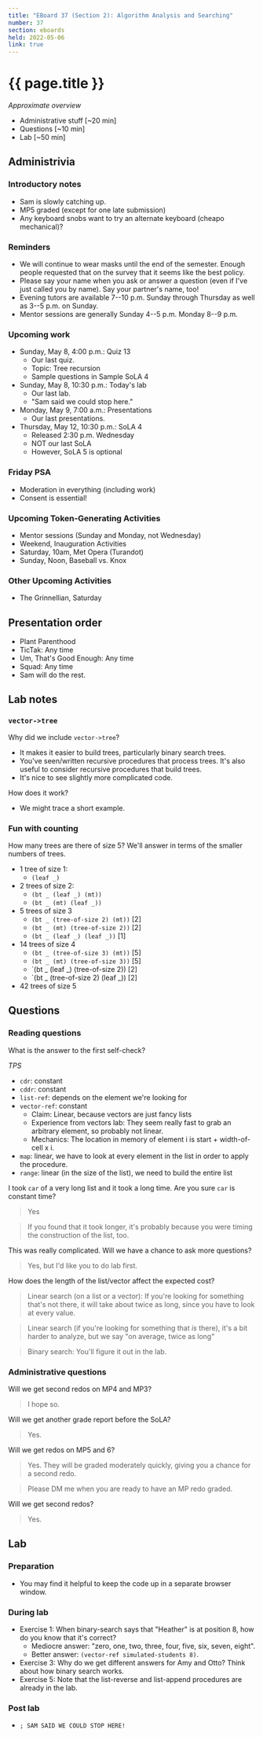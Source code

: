 ```yaml
---
title: "EBoard 37 (Section 2): Algorithm Analysis and Searching"
number: 37
section: eboards
held: 2022-05-06
link: true
---
```

# {{ page.title }}

_Approximate overview_

* Administrative stuff [~20 min]
* Questions [~10 min]
* Lab [~50 min]

Administrivia
-------------

### Introductory notes

* Sam is slowly catching up.
* MP5 graded (except for one late submission)
* Any keyboard snobs want to try an alternate keyboard (cheapo mechanical)?

### Reminders

* We will continue to wear masks until the end of the semester.  Enough
  people requested that on the survey that it seems like the best policy.
* Please say your name when you ask or answer a question (even if I've
  just called you by name).  Say your partner's name, too!
* Evening tutors are available 7--10 p.m. Sunday through Thursday as
  well as 3--5 p.m. on Sunday.
* Mentor sessions are generally Sunday 4--5 p.m.  Monday 8--9 p.m.  

### Upcoming work

* Sunday, May 8, 4:00 p.m.: Quiz 13
    * Our last quiz.
    * Topic: Tree recursion
    * Sample questions in Sample SoLA 4
* Sunday, May 8, 10:30 p.m.: Today's lab
    * Our last lab.
    * "Sam said we could stop here."
* Monday, May 9, 7:00 a.m.: Presentations
    * Our last presentations.
* Thursday, May 12, 10:30 p.m.: SoLA 4
    * Released 2:30 p.m. Wednesday
    * NOT our last SoLA
    * However, SoLA 5 is optional

### Friday PSA

* Moderation in everything (including work)
* Consent is essential!

### Upcoming Token-Generating Activities

* Mentor sessions (Sunday and Monday, not Wednesday)
* Weekend, Inauguration Activities
* Saturday, 10am, Met Opera (Turandot)
* Sunday, Noon, Baseball vs. Knox

### Other Upcoming Activities

* The Grinnellian, Saturday

Presentation order
------------------

* Plant Parenthood
* TicTak: Any time
* Um, That's Good Enough: Any time
* Squad: Any time
* Sam will do the rest.

Lab notes
---------

### `vector->tree`

Why did we include `vector->tree`?

* It makes it easier to build trees, particularly binary search trees.
* You've seen/written recursive procedures that process trees.  It's also
  useful to consider recursive procedures that build trees.
* It's nice to see slightly more complicated code.

How does it work?

* We might trace a short example.

### Fun with counting

How many trees are there of size 5?  We'll answer in terms of the smaller
numbers of trees.

* 1 tree of size 1: 
    * `(leaf _)`
* 2 trees of size 2: 
    * `(bt _ (leaf _) (mt))` 
    * `(bt _ (mt) (leaf _))`
* 5 trees of size 3
    * `(bt _ (tree-of-size 2) (mt))` [2]
    * `(bt _ (mt) (tree-of-size 2))` [2]
    * `(bt _ (leaf _) (leaf _))` [1]
* 14 trees of size 4
    * `(bt _ (tree-of-size 3) (mt))` [5]
    * `(bt _ (mt) (tree-of-size 3))` [5]
    * `(bt _ (leaf _) (tree-of-size 2)) [2]
    * `(bt _ (tree-of-size 2) (leaf _)) [2]
* 42 trees of size 5

Questions
---------

### Reading questions

What is the answer to the first self-check?

_TPS_

* `cdr`: constant
* `cddr`: constant
* `list-ref`: depends on the element we're looking for
* `vector-ref`: constant
     * Claim: Linear, because vectors are just fancy lists
     * Experience from vectors lab: They seem really fast to grab an
       arbitrary element, so probably not linear.
     * Mechanics: The location in memory of element i is 
       start + width-of-cell x i.
* `map`: linear, we have to look at every element in the list in order
  to apply the procedure.
* `range`: linear (in the size of the list), we need to build the entire 
   list

I took `car` of a very long list and it took a long time.  Are you sure `car`
is constant time?

> Yes

> If you found that it took longer, it's probably because you were timing 
  the construction of the list, too.

This was really complicated.  Will we have a chance to ask more questions?

> Yes, but I'd like you to do lab first.

How does the length of the list/vector affect the expected cost?

> Linear search (on a list or a vector): If you're looking for something
  that's not there, it will take about twice as long, since you have to
  look at every value.  

> Linear search (if you're looking for something that *is* there), it's
  a bit harder to analyze, but we say "on average, twice as long"

> Binary search: You'll figure it out in the lab.

### Administrative questions

Will we get second redos on MP4 and MP3?

> I hope so.

Will we get another grade report before the SoLA?

> Yes.

Will we get redos on MP5 and 6?

> Yes.  They will be graded moderately quickly, giving you a chance
  for a second redo.

> Please DM me when you are ready to have an MP redo graded.

Will we get second redos?

> Yes.

Lab
---

### Preparation

* You may find it helpful to keep the code up in a separate browser
  window.

### During lab

* Exercise 1: When binary-search says that "Heather" is at position 8, 
  how do you know that it's correct?
    * Mediocre answer: "zero, one, two, three, four, five, six, seven, eight".
    * Better answer: `(vector-ref simulated-students 8)`.
* Exercise 3: Why do we get different answers for Amy and Otto?  Think
  about how binary search works.
* Exercise 5: Note that the list-reverse and list-append procedures are 
  already in the lab.

### Post lab

* `; SAM SAID WE COULD STOP HERE!`
